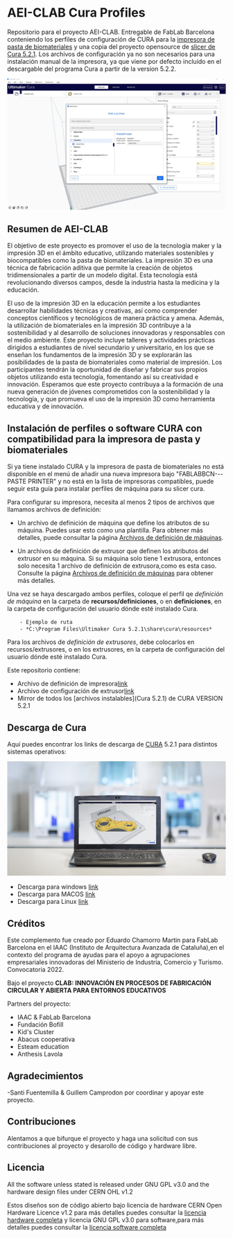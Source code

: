 # AEI-CLAB Cura Profiles

Repositorio para el proyecto AEI-CLAB. Entregable de FabLab Barcelona conteniendo los perfiles de configuración de CURA para la [impresora de pasta de biomateriales](https://github.com/fablabbcn/aei-kit-impresion-pasta) y una copia del proyecto opensource de [slicer de Cura 5.2.1](https://github.com/Ultimaker/Cura). Los archivos de configuración ya no son necesarios para una instalación manual de la impresora, ya que viene por defecto incluido en el descargable del programa Cura a partir de la version 5.2.2.

![](img/cura3dpaste.jpg)

## Resumen de AEI-CLAB

El objetivo de este proyecto es promover el uso de la tecnología maker y la impresión 3D en el ámbito educativo, utilizando materiales sostenibles y biocompatibles como la pasta de biomateriales.
La impresión 3D es una técnica de fabricación aditiva que permite la creación de objetos tridimensionales a partir de un modelo digital. Esta tecnología está revolucionando diversos campos, desde la industria hasta la medicina y la educación.

El uso de la impresión 3D en la educación permite a los estudiantes desarrollar habilidades técnicas y creativas, así como comprender conceptos científicos y tecnológicos de manera práctica y amena. Además, la utilización de biomateriales en la impresión 3D contribuye a la sostenibilidad y al desarrollo de soluciones innovadoras y responsables con el medio ambiente.
Este proyecto incluye talleres y actividades prácticas dirigidos a estudiantes de nivel secundario y universitario, en los que se enseñan los fundamentos de la impresión 3D y se explorarán las posibilidades de la pasta de biomateriales como material de impresión. Los participantes tendrán la oportunidad de diseñar y fabricar sus propios objetos utilizando esta tecnología, fomentando así su creatividad e innovación.
Esperamos que este proyecto contribuya a la formación de una nueva generación de jóvenes comprometidos con la sostenibilidad y la tecnología, y que promueva el uso de la impresión 3D como herramienta educativa y de innovación.

## Instalación de perfiles o software CURA con compatibilidad para la impresora de pasta y biomateriales

Si ya tiene instalado CURA y la impresora de pasta de biomateriales no está disponible en el menú de añadir una nueva impresora bajo "FABLABBCN---PASTE PRINTER" y no está en la lista de impresoras compatibles, puede seguir esta guía para instalar perfiles de máquina para su slicer cura.

Para configurar su impresora, necesita al menos 2 tipos de archivos que llamamos archivos de definición:

- Un archivo de definición de máquina que define los atributos de su máquina. Puedes usar esto como una plantilla. Para obtener más detalles, puede consultar la página [Archivos de definición de máquinas](https://github.com/Ultimaker/Cura/wiki/Adding-new-machine-profiles-to-Cura).

- Un archivos de definición de extrusor que definen los atributos del extrusor en su máquina. Si su máquina solo tiene 1 extrusora, entonces solo necesita 1 archivo de definición de extrusora,como es esta caso. Consulte la página [Archivos de definición de máquinas](https://github.com/Ultimaker/Cura/wiki/Adding-new-machine-profiles-to-Cura) para obtener más detalles.

Una vez se haya descargado ambos perfiles, coloque el perfil qe *definición de máquina* en la carpeta de  **recursos/definiciones**, o en **definiciones**, en la carpeta de configuración del usuario dónde esté instalado Cura.

        - Ejemplo de ruta
        - *C:\Program Files\Ultimaker Cura 5.2.1\share\cura\resources*

Para los archivos de *definición de extrusores*, debe colocarlos en recursos/extrusores, o en los extrusores, en la carpeta de configuración del usuario dónde esté instalado Cura.


Este repositorio contiene:

- Archivo de definición de impresora[link](PastePrinter_machine_extruder_Definitions/fablabbcn_pasteprinter.def.json)
- Archivo de configuración de extrusor[link](PastePrinter_machine_extruder_Definitions/fablabbcn_0.def.json)
- Mirror de todos los [archivos instalables](Cura 5.2.1) de CURA VERSION 5.2.1


## Descarga de Cura


Aquí puedes encontrar los links de descarga de [CURA](https://ultimaker.com/es/software/ultimaker-cura) 5.2.1 para distintos sistemas operativos:

![](img/ultimaker-cura-software-3d-printing-og.jpg)

- Descarga para windows [link](https://github.com/Ultimaker/Cura/releases/download/5.2.1/Ultimaker-Cura-5.2.1-win64.exe)
- Descarga para MACOS [link](https://github.com/Ultimaker/Cura/releases/download/5.2.1/Ultimaker-Cura-5.2.1-mac.dmg)
- Descarga para Linux [link](https://github.com/Ultimaker/Cura/releases/download/5.2.1/Ultimaker-Cura-5.2.1-linux.AppImage)


## Créditos

Este complemento fue creado por Eduardo Chamorro Martin para FabLab Barcelona en el IAAC (Instituto de Arquitectura Avanzada de Cataluña),en el contexto del programa de ayudas para el apoyo a agrupaciones empresariales innovadoras del Ministerio de Industria, Comercio y Turismo. Convocatoria 2022.

Bajo el proyecto **CLAB: INNOVACIÓN EN PROCESOS DE FABRICACIÓN CIRCULAR Y ABIERTA PARA ENTORNOS EDUCATIVOS**

Partners del proyecto:

- IAAC & FabLab Barcelona
- Fundación Bofill  
- Kid's Cluster
- Abacus cooperativa
- Esteam education
- Anthesis Lavola


## Agradecimientos

-Santi Fuentemilla & Guillem Camprodon por coordinar y apoyar este proyecto.

## Contribuciones

Alentamos a que bifurque el proyecto y haga una solicitud con sus contribuciones al proyecto y desarollo de código y hardware libre.

## Licencia

All the software unless stated is released under GNU GPL v3.0 and the hardware design files under CERN OHL v1.2

Estos diseños son de código abierto bajo licencia de hardware CERN Open Hardware Licence v1.2 para más detalles puedes consultar la [licencia hardware completa](LICENSE-hardware) y licencia GNU GPL v3.0 para software,para más detalles puedes consultar la [licencia software completa](LICENSE-software)
